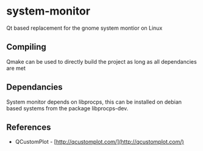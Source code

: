 # system-monitor

Qt based replacement for the gnome system montior on Linux

## Compiling

Qmake can be used to directly build the project as long as all dependancies are met

Dependancies
------------

System monitor depends on libprocps, this can be installed on debian
based systems from the package libprocps-dev.

## References

* QCustomPlot - [http://qcustomplot.com/](http://qcustomplot.com/)
